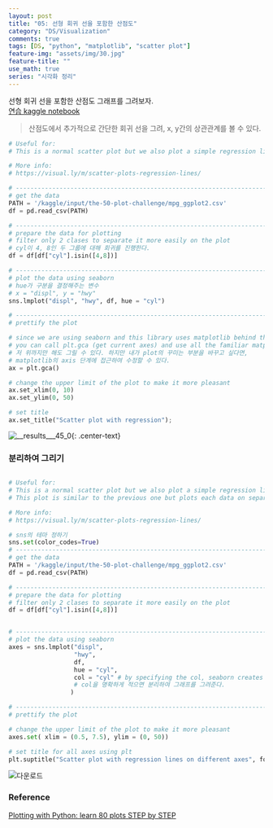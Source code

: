 ```yaml
---
layout: post
title: "05: 선형 회귀 선을 포함한 산점도"
category: "DS/Visualization"
comments: true
tags: [DS, "python", "matplotlib", "scatter plot"]
feature-img: "assets/img/30.jpg"
feature-title: ""
use_math: true
series: "시각화 정리"
---
```


선형 회귀 선을 포함한 산점도 그래프를 그려보자.  
[연습 kaggle notebook](https://www.kaggle.com/wansook0316/plotting-with-python-learn-80-plots-step-by-step/edit)


> 산점도에서 추가적으로 간단한 회귀 선을 그려, x, y간의 상관관계를 볼 수 있다.



```python
# Useful for:
# This is a normal scatter plot but we also plot a simple regression line to see the correlation between the x and the y variables.

# More info: 
# https://visual.ly/m/scatter-plots-regression-lines/

# ----------------------------------------------------------------------------------------------------
# get the data
PATH = '/kaggle/input/the-50-plot-challenge/mpg_ggplot2.csv'
df = pd.read_csv(PATH)

# ----------------------------------------------------------------------------------------------------
# prepare the data for plotting
# filter only 2 clases to separate it more easily on the plot
# cyl이 4, 8인 두 그룹에 대해 회귀를 진행한다.
df = df[df["cyl"].isin([4,8])]

# ----------------------------------------------------------------------------------------------------
# plot the data using seaborn
# hue가 구분을 결정해주는 변수
# x = "displ", y = "hwy"
sns.lmplot("displ", "hwy", df, hue = "cyl")

# ----------------------------------------------------------------------------------------------------
# prettify the plot

# since we are using seaborn and this library uses matplotlib behind the scenes
# you can call plt.gca (get current axes) and use all the familiar matplotlib commands
# 저 위까지만 해도 그릴 수 있다. 하지만 내가 plot의 꾸미는 부분을 바꾸고 싶다면,
# matplotlib의 axis 단계에 접근하여 수정할 수 있다.
ax = plt.gca()

# change the upper limit of the plot to make it more pleasant
ax.set_xlim(0, 10)
ax.set_ylim(0, 50)

# set title
ax.set_title("Scatter plot with regression");
```

![__results___45_0](https://user-images.githubusercontent.com/37871541/81907071-2c90a780-9602-11ea-8960-fd586a4bc4dc.png){: .center-text}


### 분리하여 그리기
```python

# Useful for:
# This is a normal scatter plot but we also plot a simple regression line to see the correlation between the x and the y variables.
# This plot is similar to the previous one but plots each data on separate axes

# More info: 
# https://visual.ly/m/scatter-plots-regression-lines/

# sns의 테마 정하기
sns.set(color_codes=True)
# ----------------------------------------------------------------------------------------------------
# get the data
PATH = '/kaggle/input/the-50-plot-challenge/mpg_ggplot2.csv'
df = pd.read_csv(PATH)

# ----------------------------------------------------------------------------------------------------
# prepare the data for plotting
# filter only 2 clases to separate it more easily on the plot
df = df[df["cyl"].isin([4,8])]


# ----------------------------------------------------------------------------------------------------
# plot the data using seaborn
axes = sns.lmplot("displ", 
                  "hwy", 
                  df, 
                  hue = "cyl", 
                  col = "cyl" # by specifying the col, seaborn creates several axes for each group
                  # col을 명확하게 적으면 분리하여 그래프를 그려준다.
                 )

# ----------------------------------------------------------------------------------------------------
# prettify the plot

# change the upper limit of the plot to make it more pleasant
axes.set( xlim = (0.5, 7.5), ylim = (0, 50))

# set title for all axes using plt
plt.suptitle("Scatter plot with regression lines on different axes", fontsize = 10);
```

![다운로드](https://user-images.githubusercontent.com/37871541/81907517-da03bb00-9602-11ea-8668-0b5ff7a77596.png)




### Reference
[Plotting with Python: learn 80 plots STEP by STEP](https://www.kaggle.com/python10pm/plotting-with-python-learn-80-plots-step-by-step)